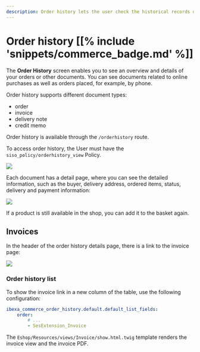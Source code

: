 ```yaml
---
description: Order history lets the user check the historical records of all their orders.
---
```


# Order history [[% include 'snippets/commerce_badge.md' %]]

The **Order History** screen enables you to see an overview and details of your orders or other documents.
You can see documents related to online purchases as well as orders placed, for example, by phone.

Order history supports different document types:

- order
- invoice
- delivery note
- credit memo

Order history is available through the `/orderhistory` route.

To access order history, the User must have the `siso_policy/orderhistory_view` Policy.

![](orderhistory.png)

Each document has a detail page, where you can see the detailed information, such as the buyer, delivery address, ordered items, status, delivery and payment information:

![](orderhistory_detail.png)

If a product is still available in the shop, you can add it to the basket again. 

## Invoices

In the header of the order history details page, there is a link to the invoice page:

![](orderhistory_invoice.png)

### Order history list

To show the invoice link in a new column of the table, use the following configuration:

``` yaml
ibexa_commerce_order_history.default.default_list_fields:
    order:  
        # ...
        - SesExtension_Invoice
```

The `Eshop/Resources/views/Invoice/show.html.twig` template renders the invoice view and the invoice PDF.
